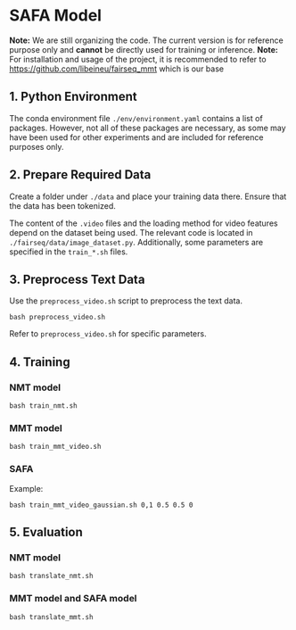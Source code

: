 # SAFA Model

**Note:** We are still organizing the code. The current version is for reference purpose only and **cannot** be directly used for training or inference.
**Note:** For installation and usage of the project, it is recommended to refer to https://github.com/libeineu/fairseq_mmt which is our base

## 1. Python Environment
The conda environment file `./env/environment.yaml` contains a list of packages. However, not all of these packages are necessary, as some may have been used for other experiments and are included for reference purposes only.

## 2. Prepare Required Data
Create a folder under `./data` and place your training data there. Ensure that the data has been tokenized.

The content of the `.video` files and the loading method for video features depend on the dataset being used. The relevant code is located in `./fairseq/data/image_dataset.py`. Additionally, some parameters are specified in the `train_*.sh` files.

## 3. Preprocess Text Data
Use the `preprocess_video.sh` script to preprocess the text data.

```
bash preprocess_video.sh
```

Refer to `preprocess_video.sh` for specific parameters.

## 4. Training
### NMT model
```
bash train_nmt.sh
```

### MMT model
```
bash train_mmt_video.sh
```

### SAFA
Example:
```
bash train_mmt_video_gaussian.sh 0,1 0.5 0.5 0
```

## 5. Evaluation
### NMT model
```
bash translate_nmt.sh
```

### MMT model and SAFA model
```
bash translate_mmt.sh
```
